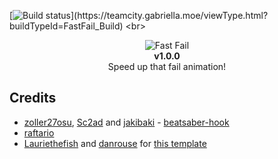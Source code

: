 [![Build status](https://teamcity.gabriella.moe/guestAuth/app/rest/builds/buildType:(id:FastFail_Build)/statusIcon.svg)](https://teamcity.gabriella.moe/viewType.html?buildTypeId=FastFail_Build)
<br>
<p align="center">
  <img src="https://github.com/IsGabriellaCurious/FastFail/blob/master/cover-small.png" alt="Fast Fail" /> <br>
  <b>v1.0.0</b></br>
  Speed up that fail animation!
</p>

## Credits

* [zoller27osu](https://github.com/zoller27osu), [Sc2ad](https://github.com/Sc2ad) and [jakibaki](https://github.com/jakibaki) - [beatsaber-hook](https://github.com/sc2ad/beatsaber-hook)
* [raftario](https://github.com/raftario)
* [Lauriethefish](https://github.com/Lauriethefish) and [danrouse](https://github.com/danrouse) for [this template](https://github.com/Lauriethefish/quest-mod-template)
